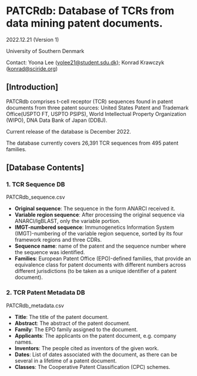 
# PATCRdb: Database of TCRs from data mining patent documents.

2022.12.21 (Version 1)

University of Southern Denmark

Contact: Yoona Lee (yolee21@student.sdu.dk); Konrad Krawczyk (konrad@sciride.org)



## [Introduction]

PATCRdb comprises t-cell receptor (TCR) sequences found in patent documents from three patent sources: United States Patent and Trademark Office(USPTO FT, USPTO PSIPS), World Intellectual Property Organization (WIPO), DNA Data Bank of Japan (DDBJ).

Current release of the database is December 2022.

The database currently covers 26,391 TCR sequences from 495 patent families.



## [Database Contents]

### 1. TCR Sequence DB 
PATCRdb_sequence.csv

- **Original sequence**: The sequence in the form ANARCI received it.
- **Variable region sequence**: After processing the original sequence via ANARCI/IgBLAST, only the variable portion.
- **IMGT-numbered sequence**: Immunogenetics Information System (IMGT)-numbering of the variable region sequence, sorted by its four framework regions and three CDRs.
- **Sequence name**: name of the patent and the sequence number where the sequence was identified.
- **Families**: European Patent Office (EPO)-defined families, that provide an equivalence class for patent documents with different numbers across different jurisdictions (to be taken as a unique identifier of a patent document).



### 2. TCR Patent Metadata DB 
PATCRdb_metadata.csv

- **Title**: The title of the patent document.
- **Abstract**: The abstract of the patent document.
- **Family**: The EPO family assigned to the document.
- **Applicants**: The applicants on the patent document, e.g. company names.
- **Inventors**: The people cited as inventors of the given work.
- **Dates**: List of dates associated with the document, as there can be several in a lifetime of a patent document.
- **Classes**: The Cooperative Patent Classification (CPC) schemes.

